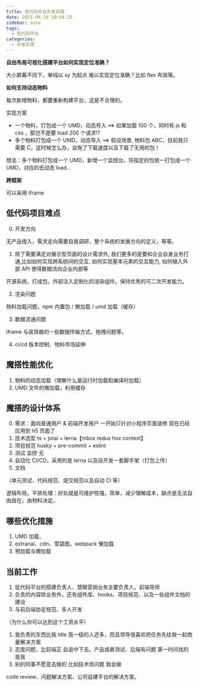 ```yaml
---
title: 低代码平台开发实践
date: 2021-06-29 10:54:23
sidebar: auto
tags:
  - 低代码平台
categories:
  - 开发实录
---
```


**自由布局可视化搭建平台如何实现定位准确？**

大小屏幕不同下，单纯以 xy 为起点 难以实现定位准确？比如 flex 布局等。

**如何支持动态物料**

每次新增物料，都要重新构建平台，这是不合理的。

实现方案

- 一个物料，打包成一个 UMD，动态导入 ==> 如果加载 100 个，同时有 js 和 css ，那岂不是要 load 200 个请求!?
- 多个物料打包成一个 UMD，动态导入 ==> 假设场景, 物料包 ABC，目前我只需要 C，这时候怎么办，会拖了下载速度以及下载了无用的包！

想法：多个物料打包成一个 UMD，新增一个监控台。将指定的包统一打包成一个 UMD，对应的去动态 load...

**跨框架**

可以采用 iframe

## 低代码项目难点

0. 开发方向

无产品借入，需求走向需要自我调研，整个系统的发展方向的定义，等等。

1. 除了需要满足对展示型页面的设计需求外, 我们更多的是要和企业自身业务打通,比如如何实现跨系统间的交互, 如何实现基本元素的交互能力, 如何植入外部 API 使得数据流向企业内部等

开源系统，打成包，外部注入定制化的渲染组件。保持优秀的可二次开发能力。

2. 渲染问题

物料加载问题，npm 内置包 / 懒加载 / umd 加载（缓存）

3. 数据流通问题

iframe 与装饰器的一些数据传输方式，拖拽问题等。

4. ci/cd 版本控制、物料市场延伸

## 魔搭性能优化

1. 物料的动态加载（理解什么是运行时加载和编译时加载）
2. UMD 文件的懒加载，利用缓存

## 魔搭的设计体系

0. 需求：面向普通用户 & 前端开发用户 一开始只针对小程序页面装修 现在已经应用到 h5 页面了
1. 技术选型 ts + jotai + lerna【mbox redux hox context】
2. 项目规范 husky + pre-commit + eslint
3. 测试 监控 无
4. 自动化 CI/CD，采用的是 lerna 以及自开发一套脚手架（打包上传）
5. 文档

（单元测试、代码规范、提交规范以及自动 CI 等）

逻辑布局，平排处理：好处就是可维护性强，简单，减少理解成本，缺点是无法自由自在，由物料决定。

## 哪些优化措施

1. UMD 加载、
2. extranal、cdn、雪碧图，webpack 懒加载
3. 预加载与懒加载

## 当前工作

1. 低代码平台的搭建负责人、慧眼营销业务主要负责人，前端导师
2. 负责的内容除业务外，还有组件库、hooks、项目规范、以及一些组件文档的建设
3. 与前后端协定规范、多人开发

（为什么你可以达到这个工资水平）

1. 我负责的东西比我 title 高一级的人还多，而且领导很喜欢把任务先给我一起商量解决方案
2. 态度问题，比较端正 会追中下去。产品或者测试、后端有问题 第一时间找的是我
3. 别的同事不愿意去做的 比如技术债问题 我会做

code review、问题解决方案、公司自建平台的解决方案。
